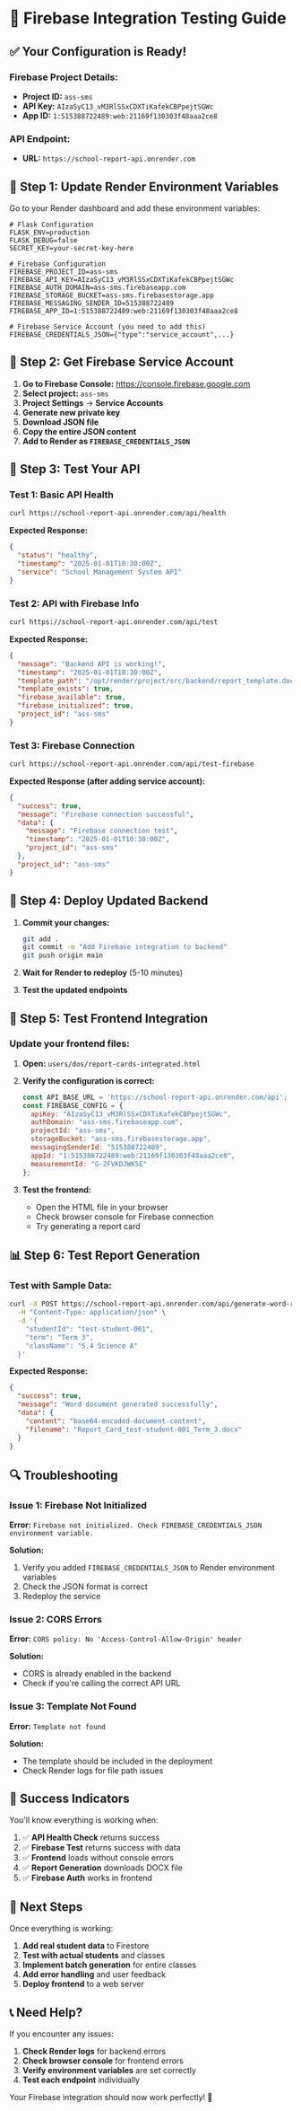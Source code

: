 # 🧪 Firebase Integration Testing Guide

## ✅ **Your Configuration is Ready!**

### **Firebase Project Details:**
- **Project ID:** `ass-sms`
- **API Key:** `AIzaSyC13_vM3RlSSxCDXTiKafekCBPpejtSGWc`
- **App ID:** `1:515388722489:web:21169f130303f48aaa2ce8`

### **API Endpoint:**
- **URL:** `https://school-report-api.onrender.com`

## 🔧 **Step 1: Update Render Environment Variables**

Go to your Render dashboard and add these environment variables:

```env
# Flask Configuration
FLASK_ENV=production
FLASK_DEBUG=false
SECRET_KEY=your-secret-key-here

# Firebase Configuration
FIREBASE_PROJECT_ID=ass-sms
FIREBASE_API_KEY=AIzaSyC13_vM3RlSSxCDXTiKafekCBPpejtSGWc
FIREBASE_AUTH_DOMAIN=ass-sms.firebaseapp.com
FIREBASE_STORAGE_BUCKET=ass-sms.firebasestorage.app
FIREBASE_MESSAGING_SENDER_ID=515388722489
FIREBASE_APP_ID=1:515388722489:web:21169f130303f48aaa2ce8

# Firebase Service Account (you need to add this)
FIREBASE_CREDENTIALS_JSON={"type":"service_account",...}
```

## 🔐 **Step 2: Get Firebase Service Account**

1. **Go to Firebase Console:** https://console.firebase.google.com
2. **Select project:** `ass-sms`
3. **Project Settings** → **Service Accounts**
4. **Generate new private key**
5. **Download JSON file**
6. **Copy the entire JSON content**
7. **Add to Render as `FIREBASE_CREDENTIALS_JSON`**

## 🧪 **Step 3: Test Your API**

### **Test 1: Basic API Health**
```bash
curl https://school-report-api.onrender.com/api/health
```

**Expected Response:**
```json
{
  "status": "healthy",
  "timestamp": "2025-01-01T10:30:00Z",
  "service": "School Management System API"
}
```

### **Test 2: API with Firebase Info**
```bash
curl https://school-report-api.onrender.com/api/test
```

**Expected Response:**
```json
{
  "message": "Backend API is working!",
  "timestamp": "2025-01-01T10:30:00Z",
  "template_path": "/opt/render/project/src/backend/report_template.docx",
  "template_exists": true,
  "firebase_available": true,
  "firebase_initialized": true,
  "project_id": "ass-sms"
}
```

### **Test 3: Firebase Connection**
```bash
curl https://school-report-api.onrender.com/api/test-firebase
```

**Expected Response (after adding service account):**
```json
{
  "success": true,
  "message": "Firebase connection successful",
  "data": {
    "message": "Firebase connection test",
    "timestamp": "2025-01-01T10:30:00Z",
    "project_id": "ass-sms"
  },
  "project_id": "ass-sms"
}
```

## 🔄 **Step 4: Deploy Updated Backend**

1. **Commit your changes:**
   ```bash
   git add .
   git commit -m "Add Firebase integration to backend"
   git push origin main
   ```

2. **Wait for Render to redeploy** (5-10 minutes)

3. **Test the updated endpoints**

## 🎯 **Step 5: Test Frontend Integration**

### **Update your frontend files:**

1. **Open:** `users/dos/report-cards-integrated.html`
2. **Verify the configuration is correct:**
   ```javascript
   const API_BASE_URL = 'https://school-report-api.onrender.com/api';
   const FIREBASE_CONFIG = {
     apiKey: "AIzaSyC13_vM3RlSSxCDXTiKafekCBPpejtSGWc",
     authDomain: "ass-sms.firebaseapp.com",
     projectId: "ass-sms",
     storageBucket: "ass-sms.firebasestorage.app",
     messagingSenderId: "515388722489",
     appId: "1:515388722489:web:21169f130303f48aaa2ce8",
     measurementId: "G-2FVKDJWK5E"
   };
   ```

3. **Test the frontend:**
   - Open the HTML file in your browser
   - Check browser console for Firebase connection
   - Try generating a report card

## 📊 **Step 6: Test Report Generation**

### **Test with Sample Data:**
```bash
curl -X POST https://school-report-api.onrender.com/api/generate-word-report \
  -H "Content-Type: application/json" \
  -d '{
    "studentId": "test-student-001",
    "term": "Term 3",
    "className": "S.4 Science A"
  }'
```

**Expected Response:**
```json
{
  "success": true,
  "message": "Word document generated successfully",
  "data": {
    "content": "base64-encoded-document-content",
    "filename": "Report_Card_test-student-001_Term_3.docx"
  }
}
```

## 🔍 **Troubleshooting**

### **Issue 1: Firebase Not Initialized**
**Error:** `Firebase not initialized. Check FIREBASE_CREDENTIALS_JSON environment variable.`

**Solution:**
1. Verify you added `FIREBASE_CREDENTIALS_JSON` to Render environment variables
2. Check the JSON format is correct
3. Redeploy the service

### **Issue 2: CORS Errors**
**Error:** `CORS policy: No 'Access-Control-Allow-Origin' header`

**Solution:**
- CORS is already enabled in the backend
- Check if you're calling the correct API URL

### **Issue 3: Template Not Found**
**Error:** `Template not found`

**Solution:**
- The template should be included in the deployment
- Check Render logs for file path issues

## 🎉 **Success Indicators**

You'll know everything is working when:

1. ✅ **API Health Check** returns success
2. ✅ **Firebase Test** returns success with data
3. ✅ **Frontend** loads without console errors
4. ✅ **Report Generation** downloads DOCX file
5. ✅ **Firebase Auth** works in frontend

## 🚀 **Next Steps**

Once everything is working:

1. **Add real student data** to Firestore
2. **Test with actual students** and classes
3. **Implement batch generation** for entire classes
4. **Add error handling** and user feedback
5. **Deploy frontend** to a web server

## 📞 **Need Help?**

If you encounter any issues:

1. **Check Render logs** for backend errors
2. **Check browser console** for frontend errors
3. **Verify environment variables** are set correctly
4. **Test each endpoint** individually

Your Firebase integration should now work perfectly! 🎯
